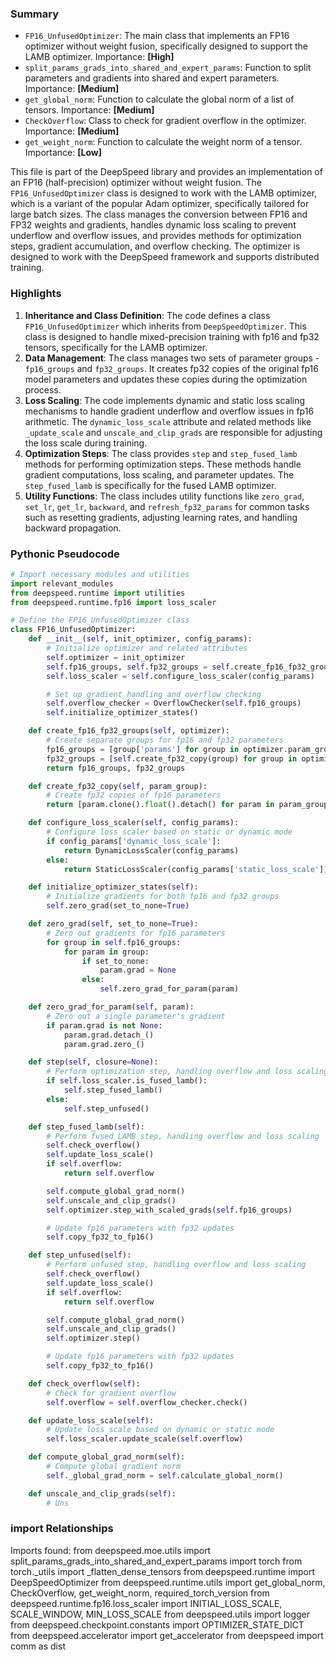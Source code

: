 

### Summary



* `FP16_UnfusedOptimizer`: The main class that implements an FP16 optimizer without weight fusion, specifically designed to support the LAMB optimizer. Importance: **[High]**
* `split_params_grads_into_shared_and_expert_params`: Function to split parameters and gradients into shared and expert parameters. Importance: **[Medium]**
* `get_global_norm`: Function to calculate the global norm of a list of tensors. Importance: **[Medium]**
* `CheckOverflow`: Class to check for gradient overflow in the optimizer. Importance: **[Medium]**
* `get_weight_norm`: Function to calculate the weight norm of a tensor. Importance: **[Low]**


This file is part of the DeepSpeed library and provides an implementation of an FP16 (half-precision) optimizer without weight fusion. The `FP16_UnfusedOptimizer` class is designed to work with the LAMB optimizer, which is a variant of the popular Adam optimizer, specifically tailored for large batch sizes. The class manages the conversion between FP16 and FP32 weights and gradients, handles dynamic loss scaling to prevent underflow and overflow issues, and provides methods for optimization steps, gradient accumulation, and overflow checking. The optimizer is designed to work with the DeepSpeed framework and supports distributed training.

### Highlights



1. **Inheritance and Class Definition**: The code defines a class `FP16_UnfusedOptimizer` which inherits from `DeepSpeedOptimizer`. This class is designed to handle mixed-precision training with fp16 and fp32 tensors, specifically for the LAMB optimizer.
2. **Data Management**: The class manages two sets of parameter groups - `fp16_groups` and `fp32_groups`. It creates fp32 copies of the original fp16 model parameters and updates these copies during the optimization process.
3. **Loss Scaling**: The code implements dynamic and static loss scaling mechanisms to handle gradient underflow and overflow issues in fp16 arithmetic. The `dynamic_loss_scale` attribute and related methods like `_update_scale` and `unscale_and_clip_grads` are responsible for adjusting the loss scale during training.
4. **Optimization Steps**: The class provides `step` and `step_fused_lamb` methods for performing optimization steps. These methods handle gradient computations, loss scaling, and parameter updates. The `step_fused_lamb` is specifically for the fused LAMB optimizer.
5. **Utility Functions**: The class includes utility functions like `zero_grad`, `set_lr`, `get_lr`, `backward`, and `refresh_fp32_params` for common tasks such as resetting gradients, adjusting learning rates, and handling backward propagation.

### Pythonic Pseudocode

```python
# Import necessary modules and utilities
import relevant_modules
from deepspeed.runtime import utilities
from deepspeed.runtime.fp16 import loss_scaler

# Define the FP16_UnfusedOptimizer class
class FP16_UnfusedOptimizer:
    def __init__(self, init_optimizer, config_params):
        # Initialize optimizer and related attributes
        self.optimizer = init_optimizer
        self.fp16_groups, self.fp32_groups = self.create_fp16_fp32_groups(optimizer)
        self.loss_scaler = self.configure_loss_scaler(config_params)

        # Set up gradient handling and overflow checking
        self.overflow_checker = OverflowChecker(self.fp16_groups)
        self.initialize_optimizer_states()

    def create_fp16_fp32_groups(self, optimizer):
        # Create separate groups for fp16 and fp32 parameters
        fp16_groups = [group['params'] for group in optimizer.param_groups]
        fp32_groups = [self.create_fp32_copy(group) for group in optimizer.param_groups]
        return fp16_groups, fp32_groups

    def create_fp32_copy(self, param_group):
        # Create fp32 copies of fp16 parameters
        return [param.clone().float().detach() for param in param_group['params']]

    def configure_loss_scaler(self, config_params):
        # Configure loss scaler based on static or dynamic mode
        if config_params['dynamic_loss_scale']:
            return DynamicLossScaler(config_params)
        else:
            return StaticLossScaler(config_params['static_loss_scale'])

    def initialize_optimizer_states(self):
        # Initialize gradients for both fp16 and fp32 groups
        self.zero_grad(set_to_none=True)

    def zero_grad(self, set_to_none=True):
        # Zero out gradients for fp16 parameters
        for group in self.fp16_groups:
            for param in group:
                if set_to_none:
                    param.grad = None
                else:
                    self.zero_grad_for_param(param)

    def zero_grad_for_param(self, param):
        # Zero out a single parameter's gradient
        if param.grad is not None:
            param.grad.detach_()
            param.grad.zero_()

    def step(self, closure=None):
        # Perform optimization step, handling overflow and loss scaling
        if self.loss_scaler.is_fused_lamb():
            self.step_fused_lamb()
        else:
            self.step_unfused()

    def step_fused_lamb(self):
        # Perform fused LAMB step, handling overflow and loss scaling
        self.check_overflow()
        self.update_loss_scale()
        if self.overflow:
            return self.overflow

        self.compute_global_grad_norm()
        self.unscale_and_clip_grads()
        self.optimizer.step_with_scaled_grads(self.fp16_groups)

        # Update fp16 parameters with fp32 updates
        self.copy_fp32_to_fp16()

    def step_unfused(self):
        # Perform unfused step, handling overflow and loss scaling
        self.check_overflow()
        self.update_loss_scale()
        if self.overflow:
            return self.overflow

        self.compute_global_grad_norm()
        self.unscale_and_clip_grads()
        self.optimizer.step()

        # Update fp16 parameters with fp32 updates
        self.copy_fp32_to_fp16()

    def check_overflow(self):
        # Check for gradient overflow
        self.overflow = self.overflow_checker.check()

    def update_loss_scale(self):
        # Update loss scale based on dynamic or static mode
        self.loss_scaler.update_scale(self.overflow)

    def compute_global_grad_norm(self):
        # Compute global gradient norm
        self._global_grad_norm = self.calculate_global_norm()

    def unscale_and_clip_grads(self):
        # Uns
```


### import Relationships

Imports found:
from deepspeed.moe.utils import split_params_grads_into_shared_and_expert_params
import torch
from torch._utils import _flatten_dense_tensors
from deepspeed.runtime import DeepSpeedOptimizer
from deepspeed.runtime.utils import get_global_norm, CheckOverflow, get_weight_norm, required_torch_version
from deepspeed.runtime.fp16.loss_scaler import INITIAL_LOSS_SCALE, SCALE_WINDOW, MIN_LOSS_SCALE
from deepspeed.utils import logger
from deepspeed.checkpoint.constants import OPTIMIZER_STATE_DICT
from deepspeed.accelerator import get_accelerator
from deepspeed import comm as dist